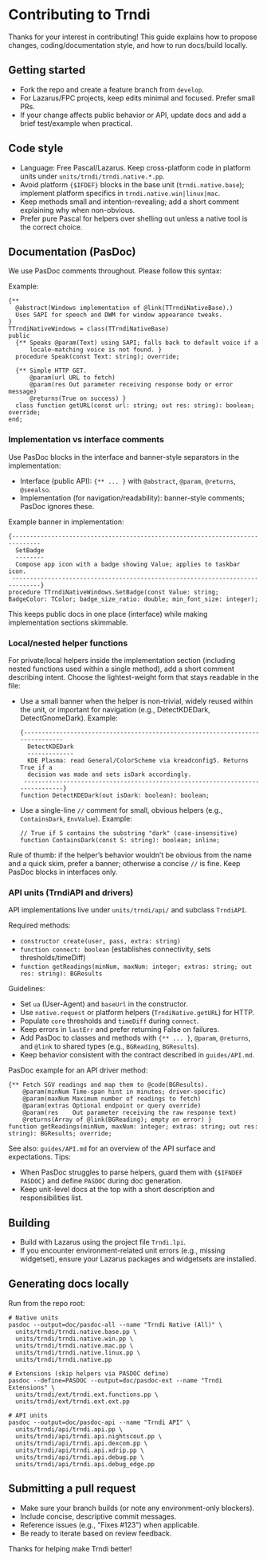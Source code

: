# Contributing to Trndi

Thanks for your interest in contributing! This guide explains how to propose changes, coding/documentation style, and how to run docs/build locally.

## Getting started

- Fork the repo and create a feature branch from `develop`.
- For Lazarus/FPC projects, keep edits minimal and focused. Prefer small PRs.
- If your change affects public behavior or API, update docs and add a brief test/example when practical.

## Code style

- Language: Free Pascal/Lazarus. Keep cross-platform code in platform units under `units/trndi/trndi.native.*.pp`.
- Avoid platform `{$IFDEF}` blocks in the base unit (`trndi.native.base`); implement platform specifics in `trndi.native.win|linux|mac`.
- Keep methods small and intention-revealing; add a short comment explaining why when non-obvious.
- Prefer pure Pascal for helpers over shelling out unless a native tool is the correct choice.

## Documentation (PasDoc)

We use PasDoc comments throughout. Please follow this syntax:


Example:

```
{**
  @abstract(Windows implementation of @link(TTrndiNativeBase).)
  Uses SAPI for speech and DWM for window appearance tweaks.
}
TTrndiNativeWindows = class(TTrndiNativeBase)
public
  {** Speaks @param(Text) using SAPI; falls back to default voice if a
      locale-matching voice is not found. }
  procedure Speak(const Text: string); override;

  {** Simple HTTP GET.
      @param(url URL to fetch)
      @param(res Out parameter receiving response body or error message)
      @returns(True on success) }
  class function getURL(const url: string; out res: string): boolean; override;
end;
```

### Implementation vs interface comments

Use PasDoc blocks in the interface and banner-style separators in the implementation:

- Interface (public API): `{** ... }` with `@abstract`, `@param`, `@returns`, `@seealso`.
- Implementation (for navigation/readability): banner-style comments; PasDoc ignores these.

Example banner in implementation:

```
{------------------------------------------------------------------------------
  SetBadge
  --------
  Compose app icon with a badge showing Value; applies to taskbar icon.
 ------------------------------------------------------------------------------}
procedure TTrndiNativeWindows.SetBadge(const Value: string; BadgeColor: TColor; badge_size_ratio: double; min_font_size: integer);
```

This keeps public docs in one place (interface) while making implementation sections skimmable.

### Local/nested helper functions

For private/local helpers inside the implementation section (including nested functions used within a single method), add a short comment describing intent. Choose the lightest-weight form that stays readable in the file:

- Use a small banner when the helper is non-trivial, widely reused within the unit, or important for navigation (e.g., DetectKDEDark, DetectGnomeDark). Example:

  ````
  {------------------------------------------------------------------------------
    DetectKDEDark
    -------------
    KDE Plasma: read General/ColorScheme via kreadconfig5. Returns True if a
    decision was made and sets isDark accordingly.
   ------------------------------------------------------------------------------}
  function DetectKDEDark(out isDark: boolean): boolean;
  ````

- Use a single-line `//` comment for small, obvious helpers (e.g., `ContainsDark`, `EnvValue`). Example:

  ````
  // True if S contains the substring "dark" (case-insensitive)
  function ContainsDark(const S: string): boolean; inline;
  ````

Rule of thumb: if the helper’s behavior wouldn’t be obvious from the name and a quick skim, prefer a banner; otherwise a concise `//` is fine. Keep PasDoc blocks in interfaces only.

### API units (TrndiAPI and drivers)

API implementations live under `units/trndi/api/` and subclass `TrndiAPI`.

Required methods:
- `constructor create(user, pass, extra: string)`
- `function connect: boolean` (establishes connectivity, sets thresholds/timeDiff)
- `function getReadings(minNum, maxNum: integer; extras: string; out res: string): BGResults`

Guidelines:
- Set `ua` (User-Agent) and `baseUrl` in the constructor.
- Use `native.request` or platform helpers (`TrndiNative.getURL`) for HTTP.
- Populate `core` thresholds and `timeDiff` during `connect`.
- Keep errors in `lastErr` and prefer returning False on failures.
- Add PasDoc to classes and methods with `{** ... }`, `@param`, `@returns`, and `@link` to shared types (e.g., `BGReading`, `BGResults`).
- Keep behavior consistent with the contract described in `guides/API.md`.

PasDoc example for an API driver method:

```
{** Fetch SGV readings and map them to @code(BGResults).
    @param(minNum Time-span hint in minutes; driver-specific)
    @param(maxNum Maximum number of readings to fetch)
    @param(extras Optional endpoint or query override)
    @param(res    Out parameter receiving the raw response text)
    @returns(Array of @link(BGReading); empty on error) }
function getReadings(minNum, maxNum: integer; extras: string; out res: string): BGResults; override;
```

See also: `guides/API.md` for an overview of the API surface and expectations.
Tips:
- When PasDoc struggles to parse helpers, guard them with `{$IFNDEF PASDOC}` and define `PASDOC` during doc generation.
- Keep unit-level docs at the top with a short description and responsibilities list.

## Building

- Build with Lazarus using the project file `Trndi.lpi`.
- If you encounter environment-related unit errors (e.g., missing widgetset), ensure your Lazarus packages and widgetsets are installed.

## Generating docs locally

Run from the repo root:

```
# Native units
pasdoc --output=doc/pasdoc-all --name "Trndi Native (All)" \
  units/trndi/trndi.native.base.pp \
  units/trndi/trndi.native.win.pp \
  units/trndi/trndi.native.mac.pp \
  units/trndi/trndi.native.linux.pp \
  units/trndi/trndi.native.pp

# Extensions (skip helpers via PASDOC define)
pasdoc --define=PASDOC --output=doc/pasdoc-ext --name "Trndi Extensions" \
  units/trndi/ext/trndi.ext.functions.pp \
  units/trndi/ext/trndi.ext.ext.pp

# API units
pasdoc --output=doc/pasdoc-api --name "Trndi API" \
  units/trndi/api/trndi.api.pp \
  units/trndi/api/trndi.api.nightscout.pp \
  units/trndi/api/trndi.api.dexcom.pp \
  units/trndi/api/trndi.api.xdrip.pp \
  units/trndi/api/trndi.api.debug.pp \
  units/trndi/api/trndi.api.debug_edge.pp
```

## Submitting a pull request

- Make sure your branch builds (or note any environment-only blockers).
- Include concise, descriptive commit messages.
- Reference issues (e.g., "Fixes #123") when applicable.
- Be ready to iterate based on review feedback.

Thanks for helping make Trndi better!